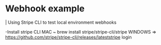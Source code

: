 # Webhook example
| Using Stripe CLI to test local environment webhooks

-Install stripe CLI
 MAC ~ brew install stripe/stripe-cli/stripe
WINDOWS => https://github.com/stripe/stripe-cli/releases/lateststripe login
